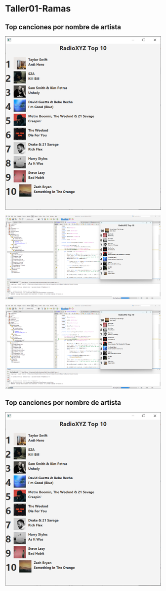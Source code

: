 # Taller01-Ramas



## Top canciones por nombre de artista
![Top canciones con nombre de artista](Top-canciones-artista.png)

![cambio_orden_descendente](cambio_orden_descendente.png)


![cambio_orden_descendente](cambio_orden_descendente.png)

## Top canciones por nombre de artista
![Top canciones con nombre de artista](Top-canciones-artista.png)



